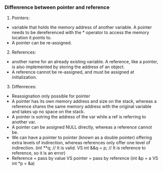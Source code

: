 ### Diffenrence between pointer and reference
1. Pointers:
- variable that holds the memory address of another variable. A pointer needs to be dereferenced with the * operator to access the memory location it points to.
- A pointer can be re-assigned.

2. References:
- another name for an already existing variable. A reference, like a pointer, is also implemented by storing the address of an object.
- A reference cannot be re-assigned, and must be assigned at initialization.

3. Diffenreces:
- Reassignation only possible for pointer
- A pointer has its own memory address and size on the stack, whereas a reference shares the same memory address with the original variable and takes up no space on the stack.
- A pointer is sotring the address of the var while a ref is referring to another var.
- A pointer can be assigned NULL directly, whereas a reference cannot be.
- We can have a pointer to pointer (known as a double pointer) offering extra levels of indirection, whereas references only offer one level of indirection. (int **q; // It is valid. VS int &&q = p; // It is reference to reference, so it is an error)
- Reference = pass by value VS pointer = pass by reference (int &p = a VS int *p = &a)
